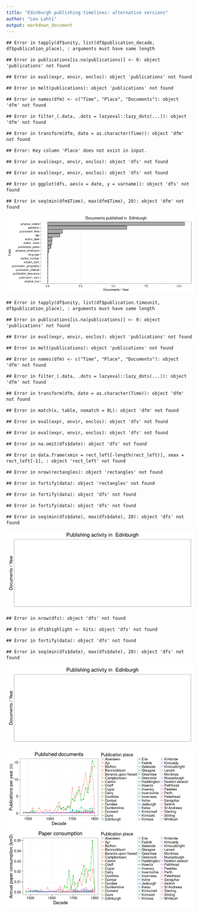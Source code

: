 ```yaml
---
title: "Edinburgh publishing timelines: alternative versions"
author: "Leo Lahti"
output: markdown_document
---
```








```
## Error in tapply(df$unity, list(df$publication_decade, df$publication_place), : arguments must have same length
```

```
## Error in publications[is.na(publications)] <- 0: object 'publications' not found
```

```
## Error in eval(expr, envir, enclos): object 'publications' not found
```

```
## Error in melt(publications): object 'publications' not found
```

```
## Error in names(dfm) <- c("Time", "Place", "Documents"): object 'dfm' not found
```

```
## Error in filter_(.data, .dots = lazyeval::lazy_dots(...)): object 'dfm' not found
```

```
## Error in transform(dfm, date = as.character(Time)): object 'dfm' not found
```

```
## Error: Key column 'Place' does not exist in input.
```

```
## Error in eval(expr, envir, enclos): object 'dfs' not found
```

```
## Error in eval(expr, envir, enclos): object 'dfs' not found
```

```
## Error in ggplot(dfs, aes(x = date, y = varname)): object 'dfs' not found
```

```
## Error in seq(min(dfm$Time), max(dfm$Time), 20): object 'dfm' not found
```

![plot of chunk EdinburghPubs](figure/EdinburghPubs-1.png)

```
## Error in tapply(df$unity, list(df$publication.timeunit, df$publication_place), : arguments must have same length
```

```
## Error in publications[is.na(publications)] <- 0: object 'publications' not found
```

```
## Error in eval(expr, envir, enclos): object 'publications' not found
```

```
## Error in melt(publications): object 'publications' not found
```

```
## Error in names(dfm) <- c("Time", "Place", "Documents"): object 'dfm' not found
```

```
## Error in filter_(.data, .dots = lazyeval::lazy_dots(...)): object 'dfm' not found
```

```
## Error in transform(dfm, date = as.character(Time)): object 'dfm' not found
```

```
## Error in match(x, table, nomatch = 0L): object 'dfm' not found
```

```
## Error in eval(expr, envir, enclos): object 'dfs' not found
```

```
## Error in eval(expr, envir, enclos): object 'dfs' not found
```

```
## Error in na.omit(dfs$date): object 'dfs' not found
```

```
## Error in data.frame(xmin = rect_left[-length(rect_left)], xmax = rect_left[-1], : object 'rect_left' not found
```

```
## Error in nrow(rectangles): object 'rectangles' not found
```

```
## Error in fortify(data): object 'rectangles' not found
```

```
## Error in fortify(data): object 'dfs' not found
```

```
## Error in fortify(data): object 'dfs' not found
```

```
## Error in seq(min(dfs$date), max(dfs$date), 20): object 'dfs' not found
```

![plot of chunk EdinburghPubs](figure/EdinburghPubs-2.png)

```
## Error in nrow(dfs): object 'dfs' not found
```

```
## Error in dfs$highlight <- hits: object 'dfs' not found
```

```
## Error in fortify(data): object 'dfs' not found
```

```
## Error in seq(min(dfs$date), max(dfs$date), 20): object 'dfs' not found
```

![plot of chunk EdinburghPubs](figure/EdinburghPubs-3.png)



![plot of chunk Edinburgh2](figure/Edinburgh2-1.png)![plot of chunk Edinburgh2](figure/Edinburgh2-2.png)
